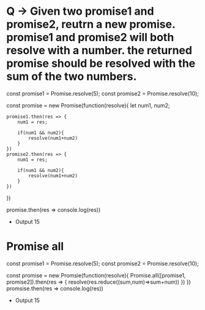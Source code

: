 # Q -> Given two promise1 and promise2, reutrn a new promise. promise1 and promise2 will both resolve with a number. the returned promise should be resolved with the sum of the two numbers.

const promise1 = Promise.resolve(5);
const promise2 = Promise.resolve(10);

const promise = new Promise(function(resolve){
    let num1, num2;

    promise1.then(res => {
        num1 = res;

        if(num1 && num2){
            resolve(num1+num2)
        }
    })
    promise2.then(res => {
        num1 = res;

        if(num1 && num2){
            resolve(num1+num2)
        }
    })
})

promise.then(res => console.log(res))

* Output
15

# Promise all 

const promise1 = Promise.resolve(5);
const promise2 = Promise.resolve(10);

const promise = new Promsie(function(resolve){
    Promise.all([promise1, promise2]).then(res => {
        resolve(res.reduce((sum,num)=>sum+num))
    })
})
promsise.then(res => console.log(res))

* Output
15

